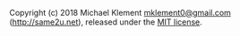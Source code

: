 Copyright (c) 2018 Michael Klement <mklement0@gmail.com> (http://same2u.net), released under the [MIT license](https://spdx.org/licenses/MIT#licenseText).

